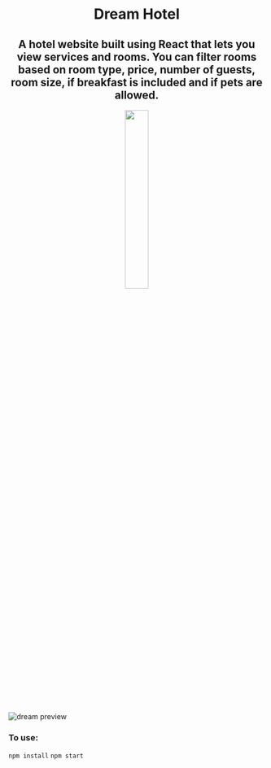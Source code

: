 <h1 align="center">
   Dream Hotel
    </h1>
<h2 align="center">
   A hotel website built using React that lets you view services and rooms. You can filter rooms based on room type, price, number of guests, room size, if breakfast is included and if pets are allowed.
    </h2>
    <p align="center">
    <img width=30% src="assets/screen.png">
    </p>

    
![dream preview](https://github.com/gabrielacepeda/Dream-Hotel-React/blob/master/dream-home.svg)

### To use:
`npm install`
 `npm start`


